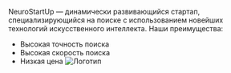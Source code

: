 NeuroStartUp — динамически развивающийся стартап, специализирующийся на поиске с использованием новейших технологий искусственного интеллекта. Наши преимущества:
- Высокая точность поиска
- Высокая скорость поиска
- Низкая цена
![Логотип](https://github.com/netology-ds-team/git-homeworks/blob/0d3e4d21f58c9223386cb65ef8d6cd1f38fc5a6c/1_self/logo.png)
